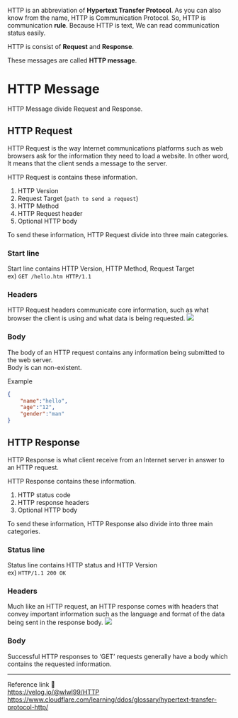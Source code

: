 HTTP is an abbreviation of **Hypertext Transfer Protocol**. As you can also know from the name, HTTP is Communication Protocol. So, HTTP is communication **rule**. Because HTTP is text, We can read communication status easily. 

HTTP is consist of **Request** and **Response**.

These messages are called **HTTP message**.
# HTTP Message
HTTP Message divide Request and Response.
## HTTP Request
HTTP Request is the way Internet communications platforms such as web browsers ask for the information they need to load a website. In other word, It means that the client sends a message to the server.

HTTP Request is contains these information.
1. HTTP Version
2. Request Target (`path to send a request`)
3. HTTP Method
4. HTTP Request header
5. Optional HTTP body

To send these information, HTTP Request divide into three main categories.
### Start line
Start line contains HTTP Version, HTTP Method, Request Target    
ex) `GET /hello.htm HTTP/1.1`
### Headers
HTTP Request headers communicate core information, such as what browser the client is using and what data is being requested.
![](https://www.cloudflare.com/img/learning/ddos/glossary/hypertext-transfer-protocol-http/http-request-headers.png)
### Body
The body of an HTTP request contains any information being submitted to the web server.      
Body is can non-existent.

Example
```json
{
	"name":"hello",
	"age":"12",
	"gender":"man"
}
```
## HTTP Response
HTTP Response is what client receive from an Internet server in answer to an HTTP request.    

HTTP Response contains these information.      
1. HTTP status code
2. HTTP response headers
3. Optional HTTP body

To send these information, HTTP Response also divide into three main categories.    
### Status line
Status line contains HTTP status and HTTP Version      
ex) `HTTP/1.1 200 OK`
### Headers
Much like an HTTP request, an HTTP response comes with headers that convey important information such as the language and format of the data being sent in the response body.
![](https://www.cloudflare.com/img/learning/ddos/glossary/hypertext-transfer-protocol-http/http-response-headers.png)
### Body
Successful HTTP responses to ‘GET’ requests generally have a body which contains the requested information.

---
Reference link 🙂     
https://velog.io/@wlwl99/HTTP        
https://www.cloudflare.com/learning/ddos/glossary/hypertext-transfer-protocol-http/